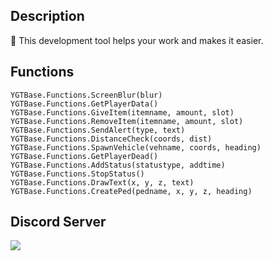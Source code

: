 ## Description
👾 This development tool helps your work and makes it easier.

## Functions

    YGTBase.Functions.ScreenBlur(blur)
    YGTBase.Functions.GetPlayerData()
    YGTBase.Functions.GiveItem(itemname, amount, slot)
    YGTBase.Functions.RemoveItem(itemname, amount, slot)
    YGTBase.Functions.SendAlert(type, text)
    YGTBase.Functions.DistanceCheck(coords, dist)
    YGTBase.Functions.SpawnVehicle(vehname, coords, heading)
    YGTBase.Functions.GetPlayerDead()
    YGTBase.Functions.AddStatus(statustype, addtime)
    YGTBase.Functions.StopStatus()
    YGTBase.Functions.DrawText(x, y, z, text)
    YGTBase.Functions.CreatePed(pedname, x, y, z, heading)

## Discord Server
<a href="https://discord.gg/CCExrpU"><img src="https://invidget.switchblade.xyz/765378158043332618"/></a>